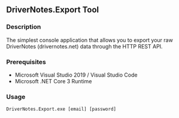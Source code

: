 ## DriverNotes.Export Tool

### Description
The simplest console application that allows you to export your raw DriverNotes (drivernotes.net) data through the HTTP REST API.

### Prerequisites
+ Microsoft Visual Studio 2019 / Visual Studio Code
+ Microsoft .NET Core 3 Runtime

### Usage
~~~~
DriverNotes.Export.exe [email] [password]
~~~~
